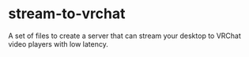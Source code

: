 # stream-to-vrchat
A set of files to create a server that can stream your desktop to VRChat video players with low latency.
